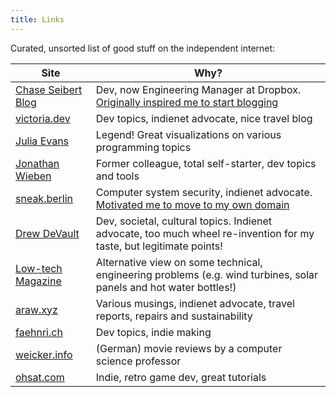 ```yaml
---
title: Links
---
```


Curated, unsorted list of good stuff on the independent internet:

|Site|Why?|
|---|---|
|[Chase Seibert Blog](https://chase-seibert.github.io/blog/)|Dev, now Engineering Manager at Dropbox. [Originally inspired me to start blogging](https://chase-seibert.github.io/blog/2014/08/01/why-blogging.html)|
|[victoria.dev](https://victoria.dev/)|Dev topics, indienet advocate, nice travel blog|
|[Julia Evans](https://jvns.ca/)|Legend! Great visualizations on various programming topics|
|[Jonathan Wieben](https://jonathanwieben.com/)|Former colleague, total self-starter, dev topics and tools|
|[sneak.berlin](https://sneak.berlin/)|Computer system security, indienet advocate. [Motivated me to move to my own domain](https://sneak.berlin/20201029/stop-emailing-like-a-rube/)|
|[Drew DeVault](https://drewdevault.com/)|Dev, societal, cultural topics. Indienet advocate, too much wheel re-invention for my taste, but legitimate points!|
|[Low-tech Magazine](https://solar.lowtechmagazine.com/)|Alternative view on some technical, engineering problems (e.g. wind turbines, solar panels and hot water bottles!)|
|[araw.xyz](https://araw.xyz/)|Various musings, indienet advocate, travel reports, repairs and sustainability|
|[faehnri.ch](https://faehnri.ch/)|Dev topics, indie making|
|[weicker.info](https://weicker.info/filme/)|(German) movie reviews by a computer science professor|
|[ohsat.com](https://www.ohsat.com/)|Indie, retro game dev, great tutorials|

